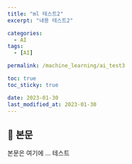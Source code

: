 ```yaml
---
title: "ml 테스트2"
excerpt: "내용 테스트2"

categories:
  - AI
tags:
  - [AI]

permalink: /machine_learning/ai_test3

toc: true
toc_sticky: true

date: 2023-01-30
last_modified_at: 2023-01-30
---
```


## 🦥 본문

본문은 여기에 ...
테스트
